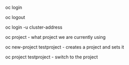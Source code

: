 oc login

oc logout

oc login -u cluster-address

oc project - what project we are currently using

oc new-project testproject - creates a project and sets it

oc project testproject - switch to the project

